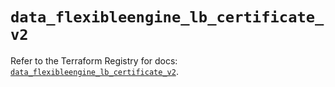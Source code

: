 # `data_flexibleengine_lb_certificate_v2`

Refer to the Terraform Registry for docs: [`data_flexibleengine_lb_certificate_v2`](https://registry.terraform.io/providers/flexibleenginecloud/flexibleengine/1.46.0/docs/data-sources/lb_certificate_v2).
